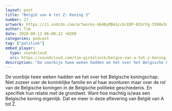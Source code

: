 ```yaml
---
layout: post
title: "België van A tot Z: Koning 3"
number: 27
artwork: https://i1.sndcdn.com/artworks-k64ByMDm1ccGrEDP-N3UrFg-t500x500.jpg
author: Tim
date: 2020-08-11 06:00:22 +0200
categories: podcast
tag: ["politiek"]
embed_player:
  type: soundcloud
  src: https://soundcloud.com/tim-gistelinck/belgie-van-a-tot-z-koning-3
description: "De voorbije twee weken hadden we het over het Belgische koningschap."
---
```

De voorbije twee weken hadden we het over het Belgische koningschap. Niet zozeer over de koninklijke familie en al haar avonturen maar over de rol van de Belgische koningen in de Belgische politieke geschiedenis. En specifiek hun relatie met de grondwet. Want hoe machtig is/was een Belgische koning eigenlijk. Dat en meer in deze aflevering van België van A tot Z.